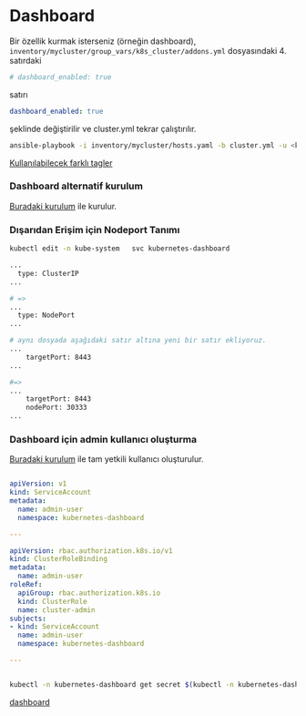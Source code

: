 # Dashboard

Bir özellik kurmak isterseniz (örneğin dashboard), ``inventory/mycluster/group_vars/k8s_cluster/addons.yml``  dosyasındaki 4. satırdaki 
```yaml
# dashboard_enabled: true
```
satırı

```yaml
dashboard_enabled: true
```
şeklinde değiştirilir ve cluster.yml tekrar çalıştırılır. 

```sh
ansible-playbook -i inventory/mycluster/hosts.yaml -b cluster.yml -u <kullanıcı> -kK --tags dashboard
```
[Kullanılabilecek farklı tagler](https://github.com/kubernetes-sigs/kubespray/blob/master/docs/ansible.md)

### Dashboard alternatif kurulum

[Buradaki kurulum](https://github.com/kubernetes/dashboard) ile kurulur. 

### Dışarıdan Erişim için Nodeport Tanımı

```sh
kubectl edit -n kube-system   svc kubernetes-dashboard

...
  type: ClusterIP
...

# =>
...
  type: NodePort
... 

# aynı dosyada aşağıdaki satır altına yeni bir satır ekliyoruz.
...
    targetPort: 8443
...

#=>
...
    targetPort: 8443
    nodePort: 30333
...
```
### Dashboard için admin kullanıcı oluşturma

[Buradaki kurulum](https://github.com/kubernetes/dashboard/blob/master/docs/user/access-control/creating-sample-user.md) ile tam yetkili kullanıcı oluşturulur.

```yaml

apiVersion: v1
kind: ServiceAccount
metadata:
  name: admin-user
  namespace: kubernetes-dashboard

---

apiVersion: rbac.authorization.k8s.io/v1
kind: ClusterRoleBinding
metadata:
  name: admin-user
roleRef:
  apiGroup: rbac.authorization.k8s.io
  kind: ClusterRole
  name: cluster-admin
subjects:
- kind: ServiceAccount
  name: admin-user
  namespace: kubernetes-dashboard

--- 

```

```sh

kubectl -n kubernetes-dashboard get secret $(kubectl -n kubernetes-dashboard get sa/admin-user -o jsonpath="{.secrets[0].name}") -o go-template="{{.data.token | base64decode}}"

```

[dashboard](https://github.com/kubernetes/dashboard/blob/master/docs/images/signin.png)
